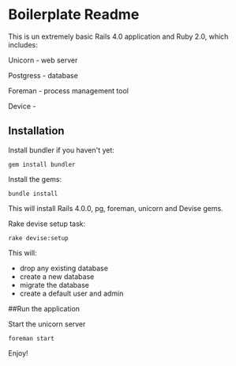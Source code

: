 # Boilerplate Readme 

This is un extremely basic Rails 4.0 application and Ruby 2.0, which includes:

Unicorn - web server

Postgress - database

Foreman - process management tool

Device - 

## Installation

Install bundler if you haven't yet:

```
gem install bundler
```

Install the gems:

```
bundle install
```

This will install Rails 4.0.0, pg, foreman, unicorn and Devise gems.

Rake devise setup task:

```
rake devise:setup
```

This will:

* drop any existing database
* create a new database
* migrate the database
* create a default user and admin

##Run the application

Start the unicorn server

    foreman start


Enjoy!